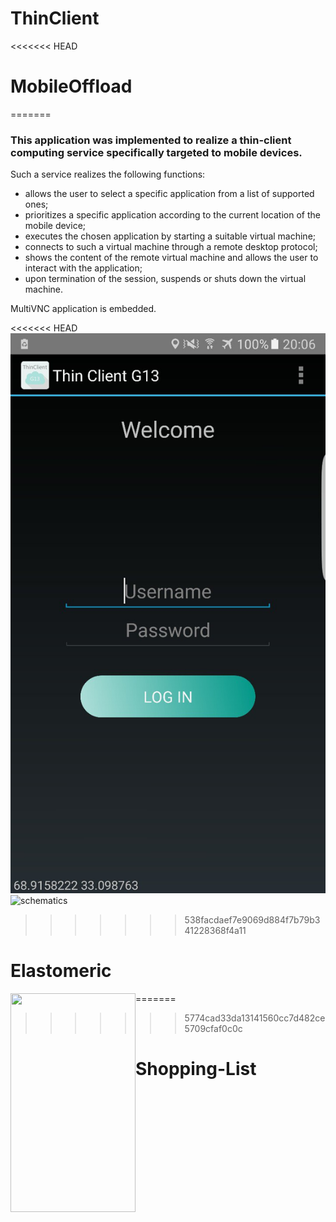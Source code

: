 # ThinClient
<<<<<<< HEAD
# MobileOffload
=======


### This application was implemented to realize a thin-client computing service specifically targeted to mobile devices. 
Such a service realizes the following functions:
* allows the user to select a specific application from a list of supported ones;
* prioritizes a specific application according to the current location of the mobile device;
* executes the chosen application by starting a suitable virtual machine;
* connects to such a virtual machine through a remote desktop protocol;
* shows the content of the remote virtual machine and allows the user to interact with the
application;
* upon termination of the session, suspends or shuts down the virtual machine.

MultiVNC application is embedded.

<<<<<<< HEAD
![alt text](thinClienImage.jpg)
![schematics](https://github.com/wane1994/ThinClient/thinClientImage.jpg)
>>>>>>> 538facdaef7e9069d884f7b79b341228368f4a11
# Elastomeric
=======
<a href="url"><img src="https://github.com/wane1994/ThinClient/blob/master/thinClienImage.jpg" align="left" height="350" width="200" ></a>
>>>>>>> 5774cad33da13141560cc7d482ce5709cfaf0c0c
# Shopping-List
